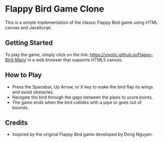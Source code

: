# Flappy Bird Game Clone

This is a simple implementation of the classic Flappy Bird game using HTML canvas and JavaScript.

## Getting Started

To play the game, simply click on the link: https://vixotic.github.io/Flappy-Bird-Main/ in a web browser that supports HTML5 canvas.

## How to Play

- Press the Spacebar, Up Arrow, or X key to make the bird flap its wings and avoid obstacles.
- Navigate the bird through the gaps between the pipes to score points.
- The game ends when the bird collides with a pipe or goes out of bounds.

## Credits

- Inspired by the original Flappy Bird game developed by Dong Nguyen.
